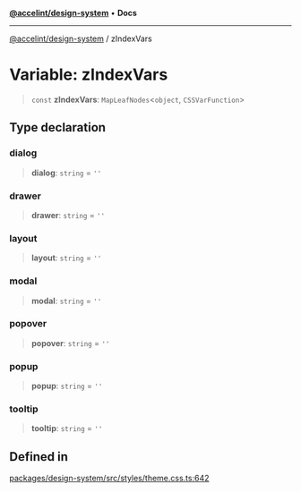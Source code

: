 [**@accelint/design-system**](../README.md) • **Docs**

***

[@accelint/design-system](../README.md) / zIndexVars

# Variable: zIndexVars

> `const` **zIndexVars**: `MapLeafNodes`\<`object`, `CSSVarFunction`\>

## Type declaration

### dialog

> **dialog**: `string` = `''`

### drawer

> **drawer**: `string` = `''`

### layout

> **layout**: `string` = `''`

### modal

> **modal**: `string` = `''`

### popover

> **popover**: `string` = `''`

### popup

> **popup**: `string` = `''`

### tooltip

> **tooltip**: `string` = `''`

## Defined in

[packages/design-system/src/styles/theme.css.ts:642](https://github.com/gohypergiant/standard-toolkit/blob/258694cea8ed8bbd956b3cf5da47c2c9debcf127/packages/design-system/src/styles/theme.css.ts#L642)
